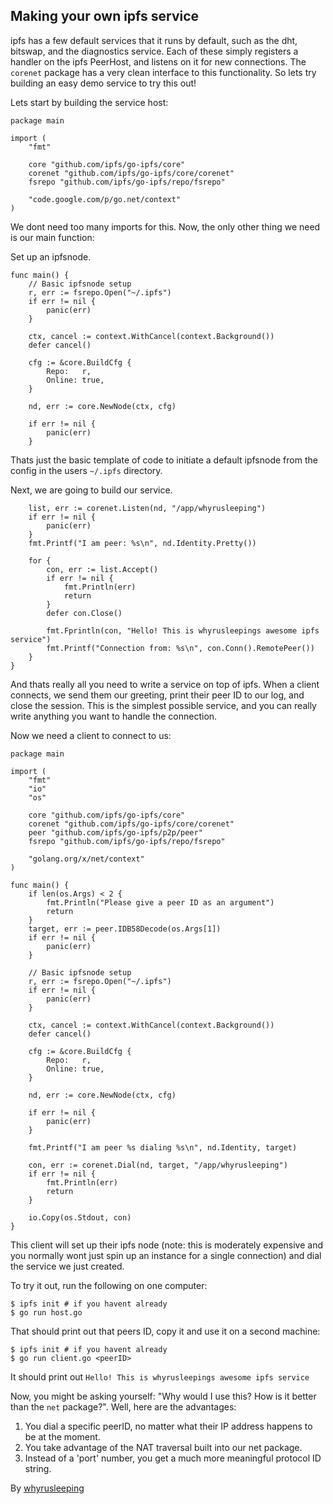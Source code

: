 ## Making your own ipfs service
ipfs has a few default services that it runs by default, such as the dht,
bitswap, and the diagnostics service. Each of these simply registers a
handler on the ipfs PeerHost, and listens on it for new connections.  The
`corenet` package has a very clean interface to this functionality. So lets
try building an easy demo service to try this out!

Lets start by building the service host:
```
package main

import (
    "fmt"

    core "github.com/ipfs/go-ipfs/core"
    corenet "github.com/ipfs/go-ipfs/core/corenet"
    fsrepo "github.com/ipfs/go-ipfs/repo/fsrepo"

    "code.google.com/p/go.net/context"
)
```

We dont need too many imports for this.
Now, the only other thing we need is our main function:

Set up an ipfsnode.

```
func main() {
    // Basic ipfsnode setup
    r, err := fsrepo.Open("~/.ipfs")
    if err != nil {
        panic(err)
    }

    ctx, cancel := context.WithCancel(context.Background())
    defer cancel()

    cfg := &core.BuildCfg {
        Repo:   r,
        Online: true,
    }

    nd, err := core.NewNode(ctx, cfg)

    if err != nil {
        panic(err)
    }
```

Thats just the basic template of code to initiate a default ipfsnode from
the config in the users `~/.ipfs` directory.

Next, we are going to build our service.

```
    list, err := corenet.Listen(nd, "/app/whyrusleeping")
    if err != nil {
        panic(err)
    }
    fmt.Printf("I am peer: %s\n", nd.Identity.Pretty())

    for {
        con, err := list.Accept()
        if err != nil {
            fmt.Println(err)
            return
        }
        defer con.Close()

        fmt.Fprintln(con, "Hello! This is whyrusleepings awesome ipfs service")
        fmt.Printf("Connection from: %s\n", con.Conn().RemotePeer())
    }
}
```

And thats really all you need to write a service on top of ipfs. When a client
connects, we send them our greeting, print their peer ID to our log, and close
the session. This is the simplest possible service, and you can really write
anything you want to handle the connection.

Now we need a client to connect to us:

```
package main

import (
    "fmt"
    "io"
    "os"

    core "github.com/ipfs/go-ipfs/core"
    corenet "github.com/ipfs/go-ipfs/core/corenet"
    peer "github.com/ipfs/go-ipfs/p2p/peer"
    fsrepo "github.com/ipfs/go-ipfs/repo/fsrepo"

    "golang.org/x/net/context"
)

func main() {
    if len(os.Args) < 2 {
        fmt.Println("Please give a peer ID as an argument")
        return
    }
    target, err := peer.IDB58Decode(os.Args[1])
    if err != nil {
        panic(err)
    }

    // Basic ipfsnode setup
    r, err := fsrepo.Open("~/.ipfs")
    if err != nil {
        panic(err)
    }

    ctx, cancel := context.WithCancel(context.Background())
    defer cancel()

    cfg := &core.BuildCfg {
        Repo:   r,
        Online: true,
    }

    nd, err := core.NewNode(ctx, cfg)

    if err != nil {
        panic(err)
    }

    fmt.Printf("I am peer %s dialing %s\n", nd.Identity, target)

    con, err := corenet.Dial(nd, target, "/app/whyrusleeping")
    if err != nil {
        fmt.Println(err)
        return
    }

    io.Copy(os.Stdout, con)
}
```

This client will set up their ipfs node (note: this is moderately expensive and
you normally wont just spin up an instance for a single connection) and dial the
service we just created.

To try it out, run the following on one computer:
```
$ ipfs init # if you havent already
$ go run host.go
```

That should print out that peers ID, copy it and use it on a second machine:
```
$ ipfs init # if you havent already
$ go run client.go <peerID>
```

It should print out `Hello! This is whyrusleepings awesome ipfs service`

Now, you might be asking yourself: "Why would I use this? How is it better than
the `net` package?". Well, here are the advantages:

1. You dial a specific peerID, no matter what their IP address happens to be at the moment.
2. You take advantage of the NAT traversal built into our net package.
3. Instead of a 'port' number, you get a much more meaningful protocol ID string.

By [whyrusleeping](http://github.com/whyrusleeping)
